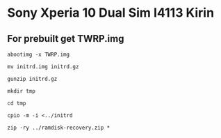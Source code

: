 # Sony Xperia 10 Dual Sim I4113 Kirin

For prebuilt get TWRP.img
-------------------------
```
abootimg -x TWRP.img
```

```
mv initrd.img initrd.gz
```

```
gunzip initrd.gz
```

```
mkdir tmp
```

```
cd tmp
```

```
cpio -m -i <../initrd
```

```
zip -ry ../ramdisk-recovery.zip *
```
